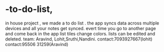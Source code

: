 # -to-do-list,
in house project ,
we made a to do list .
the app syncs data across multiple devices and all your notes get synced.
evert time you go to another page and come back in the app list tiles change colors.
lists can be edited and deleted.
team: Aravind, Lohit,Sruthi,Nandini.
contact:7093927667(lohit)
contact:95506 31259(Aravind)
